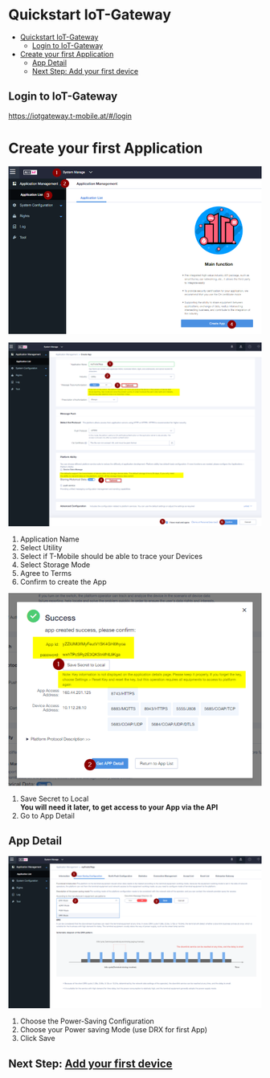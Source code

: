 # Quickstart IoT-Gateway
- [Quickstart IoT-Gateway](#quickstart-iot-gateway)
  - [Login to IoT-Gateway](#login-to-iot-gateway)
- [Create your first Application](#create-your-first-application)
  - [App Detail](#app-detail)
  - [Next Step: Add your first device](#next-step-add-your-first-device)

## Login to IoT-Gateway
https://iotgateway.t-mobile.at/#/login 

# Create your first Application
![Step1](./images/Step1.png)

![Step2](./images/Step2.png)
1. Application Name
2. Select Utility
3. Select if T-Mobile should be able to trace your Devices
4. Select Storage Mode
5. Agree to Terms
6. Confirm to create the App



![Step3](./images/Step3.png)
1. Save Secret to Local  
   **You will need it later, to get access to your App via the API**
2. Go to App Detail

## App Detail

![Step4](./images/Step4.png)
1. Choose the Power-Saving Configuration
2. Choose your Power saving Mode (use DRX for first App)
3. Click Save

## Next Step: [Add your first device](02&#32;Add&#32;first&#32;Device.md)



